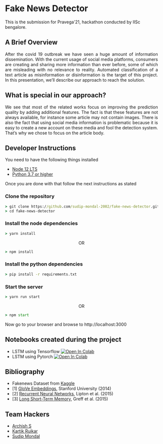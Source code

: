 # Fake News Detector
This is the submission for Pravega'21, hackathon conducted by IISc bengalore.

## A Brief Overview
<p align="justify" >After the covid 19 outbreak we have seen a huge amount of information
dissemination. With the current usage of social media platforms, consumers
are creating and sharing more information than ever before, some of which
are misleading with no relevance to reality. Automated classification of a text
article as misinformation or disinformation is the target of this project. In this
presentation, we’ll describe our approach to reach the solution.</p>

## What is special in our approach?
<p align = "justify" > We see that most of the related works focus on improving
the prediction quality by adding additional features. The
fact is that these features are not always available, for
instance some article may not contain images. There is also
the fact that using social media information is problematic
because it is easy to create a new account on these media
and fool the detection system. That’s why we chose to focus
on the article body. </p>

## Developer Instructions

You need to have the following things installed

* [Node 12 LTS](https://nodejs.org/en/blog/release/v12.22.4/)
* [Python 3.7 or higher](https://www.python.org/downloads/)

Once you are done with that follow the next instructions as stated

### Clone the repository
```cmd
> git clone https://github.com/sudip-mondal-2002/fake-news-detector.git
> cd fake-news-detector
```

### Install the node dependencies
```cmd
> yarn install
```
<p align="center"> OR </p>

```cmd
> npm install
```

### Install the python dependencies
```cmd
> pip install -r requirements.txt
```

### Start the server
```cmd
> yarn run start
```
<p align="center"> OR </p>

```cmd
> npm start
```

Now go to your browser and browse to http://localhost:3000
## Notebooks created during the project
* LSTM using Tensorflow [![Open In Colab](https://colab.research.google.com/assets/colab-badge.svg)](https://colab.research.google.com/drive/1ODOflRAd-huvu5X-oAv7v24jXIrngCPC?usp=sharing)
* LSTM using Pytorch [![Open In Colab](https://colab.research.google.com/assets/colab-badge.svg)](https://colab.research.google.com/drive/1V-9tIgrjVIduPIrX71hbcDAjeGw6Tevq?usp=sharing)

## Bibliography
* Fakenews Dataset from [Kaggle](https://www.kaggle.com/c/fake-news)
* <a id="1">[1]</a> 
[GloVe Embeddings](https://nlp.stanford.edu/pubs/glove.pdf),  Stanford University (2014)
* <a id="2">[2]</a> 
[Recurrent Neural Networks](https://arxiv.org/pdf/1506.00019.pdf), Lipton et al. (2015)
* <a id="3">[3]</a> 
[Long Short-Term Memory](https://arxiv.org/pdf/1503.04069.pdf), Greff et al. (2015)

## Team Hackers
* [Archish S](https://github.com/Xerefic)
* [Kartik Ruikar](https://github.com/Kartik2605)
* [Sudip Mondal](https://github.com/sudip-mondal-2002)
